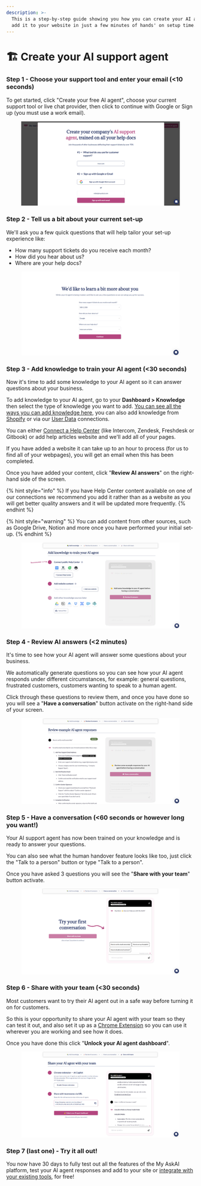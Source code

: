 ```yaml
---
description: >-
  This is a step-by-step guide showing you how you can create your AI agent and
  add it to your website in just a few minutes of hands' on setup time.
---
```


# 🏗️ Create your AI support agent

### **Step 1 - Choose your support tool and enter your email (<10 seconds)**

To get started, click "Create your free AI agent", choose your current support tool or live chat provider, then click to continue with Google or Sign up (you must use a work email).

<figure><img src="../.gitbook/assets/image (436).png" alt=""><figcaption></figcaption></figure>

### **Step 2 - Tell us a bit about your current set-up**

We'll ask you a few quick questions that will help tailor your set-up experience like:

* How many support tickets do you receive each month?
* How did you hear about us?
* Where are your help docs?

<figure><img src="../.gitbook/assets/image (437).png" alt=""><figcaption></figcaption></figure>

### **Step 3 - Add knowledge to train your AI agent (<30 seconds)**

Now it's time to add some knowledge to your AI agent so it can answer questions about your business.

To add knowledge to your AI agent, go to your **Dashboard > Knowledge** then select the type of knowledge you want to add. [You can see all the ways you can add knowledge here](../features/connections/), you can also add knowledge from [Shopify](../features/shopify.md) or via our [User Data](../api-documentation/user-data-api.md) connections.

You can either [Connect a Help Center](../features/connections/) (like Intercom, Zendesk, Freshdesk or Gitbook) or add help articles website and we'll add all of your pages.

If you have added a website it can take up to an hour to process (for us to find all of your webpages), you will get an email when this has been completed.

Once you have added your content, click "**Review AI answers**" on the right-hand side of the screen.

{% hint style="info" %}
If you have Help Center content available on one of our connections we recommend you add it rather than as a website as you will get better quality answers and it will be updated more frequently.
{% endhint %}

{% hint style="warning" %}
You can add content from other sources, such as Google Drive, Notion and more once you have performed your initial set-up.
{% endhint %}

<figure><img src="../.gitbook/assets/image (438).png" alt=""><figcaption></figcaption></figure>

### Step 4 - Review AI answers (<2 minutes)

It's time to see how your AI agent will answer some questions about your business.

We automatically generate questions so you can see how your AI agent responds under different circumstances, for example: general questions, frustrated customers, customers wanting to speak to a human agent.

Click through these questions to review them, and once you have done so you will see a "**Have a conversation**" button activate on the right-hand side of your screen.

<figure><img src="../.gitbook/assets/image (439).png" alt=""><figcaption></figcaption></figure>

### Step 5 - Have a conversation (<60 seconds or however long you want!)

Your AI support agent has now been trained on your knowledge and is ready to answer your questions.

You can also see what the human handover feature looks like too, just click the "Talk to a person" button or type "Talk to a person".

Once you have asked 3 questions you will see the "**Share with your team**" button activate.

<figure><img src="../.gitbook/assets/image (440).png" alt=""><figcaption></figcaption></figure>

### Step 6 - Share with your team (<30 seconds)

Most customers want to try their AI agent out in a safe way before turning it on for customers.

So this is your opportunity to share your AI agent with your team so they can test it out, and also set it up as a [Chrome Extension](../features/channels/chrome-extension.md) so you can use it wherever you are working and see how it does.

Once you have done this click "**Unlock your AI agent dashboard**".

<figure><img src="../.gitbook/assets/image (441).png" alt=""><figcaption></figcaption></figure>

### Step 7 (last one) - Try it all out!

You now have 30 days to fully test out all the features of the My AskAI platform, test your AI agent responses and add to your site or [integrate with your existing tools](../features/channels/), for free! &#x20;

